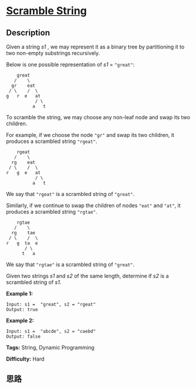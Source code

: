 # [Scramble String][title]

## Description

Given a string _s1_ , we may represent it as a binary tree by partitioning it
to two non-empty substrings recursively.

Below is one possible representation of _s1_ = `"great"`:
                great       /    \      gr    eat     / \    /  \    g   r  e   at               / \              a   t    

To scramble the string, we may choose any non-leaf node and swap its two
children.

For example, if we choose the node `"gr"` and swap its two children, it
produces a scrambled string `"rgeat"`.
                rgeat       /    \      rg    eat     / \    /  \    r   g  e   at               / \              a   t    

We say that `"rgeat"` is a scrambled string of `"great"`.

Similarly, if we continue to swap the children of nodes `"eat"` and `"at"`, it
produces a scrambled string `"rgtae"`.
                rgtae       /    \      rg    tae     / \    /  \    r   g  ta  e           / \          t   a    

We say that `"rgtae"` is a scrambled string of `"great"`.

Given two strings _s1_ and _s2_ of the same length, determine if _s2_ is a
scrambled string of _s1_.

**Example 1:**
            Input: s1 =  "great", s2 = "rgeat"    Output: true    

**Example 2:**
            Input: s1 =  "abcde", s2 = "caebd"    Output: false


**Tags:** String, Dynamic Programming

**Difficulty:** Hard

## 思路

[title]: https://leetcode.com/problems/scramble-string
